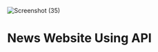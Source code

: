 ![Screenshot (35)](https://github.com/MohamedNihmath18/News-website-Using-API/assets/106542888/f23cce45-aa38-4a5c-b807-c18dd3986624)
﻿<h1>News Website Using API</h1>
